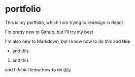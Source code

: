 # portfolio

This is my portfolio, which I am trying to redesign in React

I'm pretty new to Github, but I'll try my best

I'm also new to Markdown, but I know how to do _this_ and **this**

- and this

1. and this

and I _think_ I know how to do [this][portfolio-link]

[portfolio-link]: contrick.net
